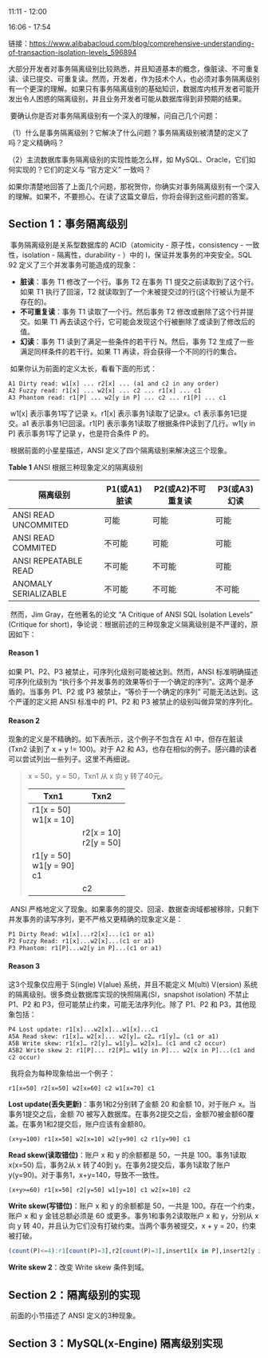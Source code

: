 11:11 - 12:00

16:06 - 17:54

链接：https://www.alibabacloud.com/blog/comprehensive-understanding-of-transaction-isolation-levels_596894



​		大部分开发者对事务隔离级别比较熟悉，并且知道基本的概念，像脏读、不可重复读、读已提交、可重复读。然而，开发者，作为技术个人，也必须对事务隔离级别有一个更深的理解。如果只有事务隔离级别的基础知识，数据库内核开发者可能开发出令人困惑的隔离级别，并且业务开发者可能从数据库得到非预期的结果。

​		要确认你是否对事务隔离级别有一个深入的理解，问自己几个问题：

（1）什么是事务隔离级别？它解决了什么问题？事务隔离级别被清楚的定义了吗？定义精确吗？

（2）主流数据库事务隔离级别的实现性能怎么样，如 MySQL、Oracle，它们如何实现的？它们的定义与 “官方定义” 一致吗？



​		如果你清楚地回答了上面几个问题，那祝贺你，你确实对事务隔离级别有一个深入的理解。如果不，不要担心。在读了这篇文章后，你将会得到这些问题的答案。



## Section 1：事务隔离级别

​		事务隔离级别是关系型数据库的 ACID（atomicity - 原子性，consistency - 一致性，isolation - 隔离性，durability - ）中的 I，保证并发事务的冲突安全。SQL 92 定义了三个并发事务可能造成的现象：

* **脏读**：事务 T1 修改了一个行。事务 T2 在事务 T1 提交之前读取到了这个行。如果 T1 执行了回滚，T2 就读取到了一个未被提交过的行(这个行被认为是不存在的)。
* **不可重复读**：事务 T1 读取了一个行。然后事务 T2 修改或删除了这个行并提交。如果 T1 再去读这个行，它可能会发现这个行被删除了或读到了修改后的值。
* **幻读**：事务 T1 读到了满足一些条件的若干行 N。然后，事务 T2 生成了一些满足同样条件的若干行。如果 T1 再读，将会获得一个不同的行的集合。 



​		如果你认为前面的定义太长，看看下面的形式：

```
A1 Dirty read: w1[x] ... r2[x] ... (a1 and c2 in any order)
A2 Fuzzy read: r1[x] ... w2[x] ... c2 ... r1[x] ... c1
A3 Phantom read: r1[P] ... w2[y in P] ... c2 ... r1[P] ... c1
```

​		w1[x] 表示事务1写了记录 x。r1[x] 表示事务1读取了记录x。c1 表示事务1已提交。a1 表示事务1已回滚。r1[P] 表示事务1读取了根据条件P读到了几行。w1[y in P] 表示事务1写了记录 y，也是符合条件 P 的。

​		根据前面的小星星描述，ANSI 定义了四个隔离级别来解决这三个现象。

**Table 1** ANSI 根据三种现象定义的隔离级别

| 隔离级别             | P1(或A1)脏读 | P2(或A2)不可重复读 | P3(或A3)幻读 |
| -------------------- | ------------ | ------------------ | ------------ |
| ANSI READ UNCOMMITED | 可能         | 可能               | 可能         |
| ANSI READ COMMITED   | 不可能       | 可能               | 可能         |
| ANSI REPEATABLE READ | 不可能       | 不可能             | 可能         |
| ANOMALY SERIALIZABLE | 不可能       | 不可能             | 不可能       |

​		然而，Jim Gray，在他著名的论文 “A Critique of ANSI SQL Isolation Levels” (Critique for short)，争论说：根据前述的三种现象定义隔离级别是不严谨的，原因如下：

#### Reason 1

如果 P1、P2、P3 被禁止，可序列化级别可能被达到。然而，ANSI 标准明确描述可序列化级别为 “执行多个并发事务的效果等价于一个确定的序列”。这两个是矛盾的。当事务 P1、P2 或 P3 被禁止，“等价于一个确定的序列” 可能无法达到。这个严谨的定义把 ANSI 标准中的 P1、P2 和 P3 被禁止的级别叫做异常的序列化。

#### Reason 2 

现象的定义是不精确的。如下表所示，这个例子不包含在 A1 中，但存在脏读(Txn2 读到了 x + y != 100)。对于 A2 和 A3，也存在相似的例子。感兴趣的读者可以尝试列出一些列子。这里不再细说。

>x = 50，y = 50，Txn1 从 x 向 y 转了40元。
>
>| Txn1                               | Txn2                       |
>| ---------------------------------- | -------------------------- |
>| r1[x = 50]<br />w1[x = 10]         |                            |
>|                                    | r2[x = 10]<br />r2[y = 50] |
>| r1[y = 50]<br />w1[y = 90]<br />c1 |                            |
>|                                    | c2                         |

​		ANSI 严格地定义了现象。如果事务的提交、回滚、数据查询域都被移除，只剩下并发事务的读写序列，更不严格又更精确的现象定义是：

```
P1 Dirty Read: w1[x]...r2[x]...(c1 or a1)
P2 Fuzzy Read: r1[x]...w2[x]...(c1 or a1)
P3 Phantom: r1[P]...w2[y in P]...(c1 or a1)
```

#### Reason 3

这3个现象仅应用于 S(ingle) V(alue) 系统，并且不能定义 M(ulti) V(ersion) 系统的隔离级别。很多商业数据库实现的快照隔离(SI，snapshot isolation)  不禁止 P1、P2 和 P3，但可能禁止约束，可能无法序列化。除了 P1、P2 和 P3，其他现象包括：

```
P4 Lost update: r1[x]...w2[x]...w1[x]...c1
A5A Read skew: r1[x]… w2[x]... w2[y]… c2… r1[y]… (c1 or a1)
A5B Write skew: r1[x]… r2[y]… w1[y]… w2[x]… (c1 and c2 occur)
A5B2 Write skew 2: r1[P]... r2[P]… w1[y in P]... w2[x in P]...(c1 and c2 occur)
```



​		我将会为每种现象给出一个例子：

```
r1[x=50] r2[x=50] w2[x=60] c2 w1[x=70] c1
```

**Lost update(丢失更新)**：事务1和2分别转了金额 20 和金额 10，对于账户 x。当事务1提交之后，金额 70 被写入数据库。在事务2提交之后，金额70被金额60覆盖。在事务1和2提交后，账户应该有金额80。



```
(x+y=100) r1[x=50] w2[x=10] w2[y=90] c2 r1[y=90] c1
```

**Read skew(读取错位)**：账户 x 和 y 的余额都是 50，一共是 100。事务1读取 x(x=50) 后，事务2从 x 转了40到 y。在事务2提交后，事务1读取了账户 y(y=90)。对于事务1，x+y=140，导致不一致性。



```
(x+y>=60) r1[x=50] r2[y=50] w1[y=10] c1 w2[x=10] c2
```

**Write skew(写错位)**：账户 x 和 y 的余额都是 50，一共是 100。存在一个约束，账户 x 和 y 金钱总额必须是 60 或更多。事务1和事务2读取账户 x 和 y，分别从 x 向 y 转 40，并且认为它们没有打破约束。当两个事务被提交，x + y = 20，约束被打破。



```sql
(count(P)<=4):r1[count(P)=3],r2[count(P)=3],insert1[x in P],insert2[y in P],c1,c2,
```

**Write skew 2**：改变 Write skew 条件到域。



## Section 2：隔离级别的实现

​		前面的小节描述了 ANSI 定义的3种现象。





## Section 3：MySQL(x-Engine) 隔离级别实现

